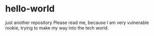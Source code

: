 # hello-world
just another repository
Please read me, because I am very vulnerable rookie, trying to make my way into the tech world. 
